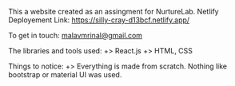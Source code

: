 This a website created as an assingment for NurtureLab.
Netlify Deployement Link: https://silly-cray-d13bcf.netlify.app/

To get in touch: malavmrinal@gmail.com

The libraries and tools used:
+> React.js
+> HTML, CSS

Things to notice:
+> Everything is made from scratch. Nothing like bootstrap or material UI was used.
 